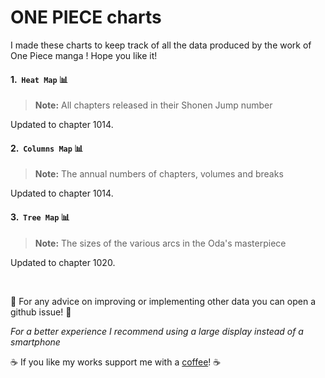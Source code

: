 # ONE PIECE charts

I made these charts to keep track of all the data produced by the work of One Piece manga ! Hope you like it!

#### 1.&nbsp; `Heat Map` 📊

> **Note:** All chapters released in their Shonen Jump number 

Updated to chapter 1014.


#### 2.&nbsp; `Columns Map` 📊

> **Note:** The annual numbers of chapters, volumes and breaks

Updated to chapter 1014.

#### 3.&nbsp; `Tree Map` 📊

> **Note:** The sizes of the various arcs in the Oda's masterpiece

Updated to chapter 1020.

<br />

📢 For any advice on improving or implementing other data you can open a github issue! 📢
<br />

_For a better experience I recommend using a large display instead of a smartphone_ 

☕️ If you like my works support me with a [coffee](https://ko-fi.com/davidefiorini)! ☕️ 
